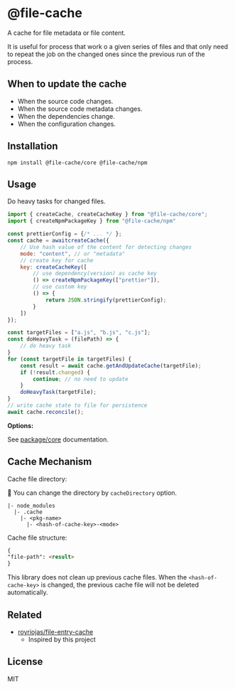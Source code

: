 # @file-cache

A cache for file metadata or file content.

It is useful for process that work o a given series of files and that only need to repeat the job on the changed ones
since the previous run of the process.

## When to update the cache

- When the source code changes.
- When the source code metadata changes.
- When the dependencies change.
- When the configuration changes.

## Installation

```
npm install @file-cache/core @file-cache/npm
```

## Usage

Do heavy tasks for changed files.

```js
import { createCache, createCacheKey } from "@file-cache/core";
import { createNpmPackageKey } from "@file-cache/npm"

const prettierConfig = {/* ... */ };
const cache = awaitcreateCache({
    // Use hash value of the content for detecting changes 
    mode: "content", // or "metadata"
    // create key for cache
    key: createCacheKey([
        // use dependency(version) as cache key
        () => createNpmPackageKey(["prettier"]),
        // use custom key
        () => {
            return JSON.stringify(prettierConfig);
        }
    ])
});

const targetFiles = ["a.js", "b.js", "c.js"];
const doHeavyTask = (filePath) => {
    // do heavy task
}
for (const targetFile in targetFiles) {
    const result = await cache.getAndUpdateCache(targetFile);
    if (!result.changed) {
        continue; // no need to update
    }
    doHeavyTask(targetFile);
}
// write cache state to file for persistence
await cache.reconcile();
```

**Options:**

See [package/core](packages/core) documentation.

## Cache Mechanism

Cache file directory:

:memo: You can change the directory by `cacheDirectory` option.

```
|- node_modules
  |- .cache
    |- <pkg-name>
      |- <hash-of-cache-key>-<mode>
```

Cache file structure:

```markdown
{
"file-path": <result>
}
```

This library does not clean up previous cache files.
When the `<hash-of-cache-key>` is changed, the previous cache file will not be deleted automatically.

## Related

- [royriojas/file-entry-cache](https://github.com/royriojas/file-entry-cache)
    - Inspired by this project

## License

MIT
